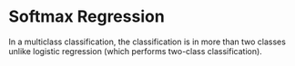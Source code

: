 # Softmax Regression

In a multiclass classification, the classification is in more than two classes unlike logistic regression (which performs two-class classification).
